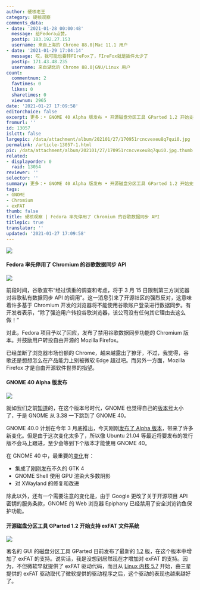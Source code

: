 ```yaml
---
author: 硬核老王
category: 硬核观察
comments_data:
- date: '2021-01-28 00:00:48'
  message: 给Fedora点赞。
  postip: 183.192.27.153
  username: 来自上海的 Chrome 88.0|Mac 11.1 用户
- date: '2021-01-29 17:04:14'
  message: 哎，我可能也要转FIreFox了，FIreFox就是插件太少了
  postip: 171.43.48.235
  username: 来自湖北的 Chrome 88.0|GNU/Linux 用户
count:
  commentnum: 2
  favtimes: 0
  likes: 0
  sharetimes: 0
  viewnum: 2965
date: '2021-01-27 17:09:58'
editorchoice: false
excerpt: 更多：• GNOME 40 Alpha 版发布 • 开源磁盘分区工具 GParted 1.2 开始支持 exFAT 文件系统
fromurl: ''
id: 13057
islctt: false
largepic: /data/attachment/album/202101/27/170951rcncvexeu8q7qui0.jpg
permalink: /article-13057-1.html
pic: /data/attachment/album/202101/27/170951rcncvexeu8q7qui0.jpg.thumb.jpg
related:
- displayorder: 0
  raid: 13054
reviewer: ''
selector: ''
summary: 更多：• GNOME 40 Alpha 版发布 • 开源磁盘分区工具 GParted 1.2 开始支持 exFAT 文件系统
tags:
- GNOME
- Chromium
- exFAT
thumb: false
title: 硬核观察 | Fedora 率先停用了 Chromium 的谷歌数据同步 API
titlepic: true
translator: ''
updated: '2021-01-27 17:09:58'
---
```


![](/data/attachment/album/202101/27/170951rcncvexeu8q7qui0.jpg)


#### Fedora 率先停用了 Chromium 的谷歌数据同步 API


![](/data/attachment/album/202101/27/170609x11c1ftf1q17hyfc.jpg)


前段时间，谷歌宣布“经过慎重的调查和考虑，将于 3 月 15 日限制第三方浏览器对谷歌私有数据同步 API 的调用”。这一消息引来了开源社区的强烈反对，这意味着许多基于 Chromium 开发的浏览器将不能使用谷歌账户登录进行数据同步。有开发者表示，“除了强迫用户转投谷歌浏览器，该公司没有任何其它理由去这么做！”


对此，Fedora 项目予以了回应，发布了禁用谷歌数据同步功能的 Chromium 版本。并鼓励用户转投自由开源的 Mozilla Firefox。


已经垄断了浏览器市场份额的 Chrome，越来越露出了獠牙，不过，我觉得，谷歌还是想想怎么在产品能力上别被微软 Edge 超过吧。而另外一方面，Mozilla Firefox 才是自由开源软件世界的指望。


#### GNOME 40 Alpha 版发布


![](/data/attachment/album/202101/27/170632kyzyninn4n3iboyo.jpg)


就如我们之前[知道](/article-12631-1.html)的，在这个版本号时代，GNOME 也觉得自己的[版本号](https://discourse.gnome.org/t/new-gnome-versioning-scheme/4235)太小了，于是 GNOME 从 3.38 一下跳到了 GNOME 40。


GNOME 40.0 计划在今年 3 月底推出，今天刚刚[发布了 Alpha 版本](https://mail.gnome.org/archives/devel-announce-list/2021-January/msg00001.html)，带来了许多新变化。但是由于这次变化太多了，所以像 Ubuntu 21.04 等最近将要发布的发行版不会马上跟进，至少会等到下个版本才能使用 GNOME 40。


在 GNOME 40 中，最重要的[变化](https://download.gnome.org/core/40/40.alpha/NEWS)有：


* 集成了[刚刚发布](/article-12929-1.html)不久的 GTK 4
* GNOME Shell 使用 GPU 渲染大多数阴影
* 对 XWayland 的修复和改进


除此以外，还有一个需要注意的变化是，由于 Google 更改了关于开源项目 API 密钥的服务条款，GNOME 的 Web 浏览器 Epiphany 已经禁用了安全浏览钓鱼保护功能。


#### 开源磁盘分区工具 GParted 1.2 开始支持 exFAT 文件系统


![](/data/attachment/album/202101/27/170704qwz7zowwwjz1iko1.jpg)


著名的 GUI 的磁盘分区工具 GParted 日前发布了最新的 [1.2](https://mail.gnome.org/archives/gnome-announce-list/2021-January/msg00007.html) 版，在这个版本中增加了 exFAT 的支持。说实话，我是没想到居然现在才增加对 exFAT 的支持。因为，不但微软早就提供了 exFAT 驱动代码，而且从 [Linux 内核 5.7](https://www.phoronix.com/scan.php?page=news_item&px=Linux-5.7-Features-Week-One) 开始，由三星提供的 exFAT 驱动取代了微软提供的驱动程序之后，这个驱动的表现也越来越好了。